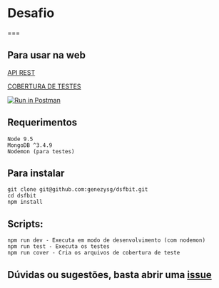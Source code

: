 # Desafio

===

## Para usar na web

[API REST](http://fidbek.me/planets)

[COBERTURA DE TESTES](https://genezysg.github.io/dsfbit/index.html)

[![Run in Postman](https://run.pstmn.io/button.svg)](https://app.getpostman.com/run-collection/de7bb924bdd114522d79)






## Requerimentos

    Node 9.5
    MongoDB ^3.4.9
    Nodemon (para testes)


## Para instalar

    git clone git@github.com:genezysg/dsfbit.git
    cd dsfbit
    npm install

## Scripts:

    npm run dev - Executa em modo de desenvolvimento (com nodemon)
    npm run test - Executa os testes
    npm run cover - Cria os arquivos de cobertura de teste

## Dúvidas ou sugestões, basta abrir uma [issue](https://github.com/genezysg/dsfbit/issues/new)
